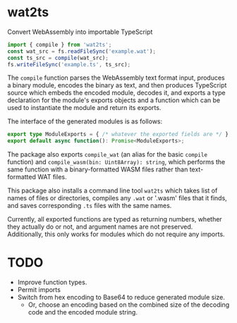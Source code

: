 # wat2ts
Convert WebAssembly into importable TypeScript

```ts
import { compile } from 'wat2ts';
const wat_src = fs.readFileSync('example.wat');
const ts_src = compile(wat_src);
fs.writeFileSync('example.ts', ts_src);
```

The `compile` function parses the WebAssembly text format input, produces a binary module, encodes the binary as text, and then produces TypeScript source which embeds the encoded module, decodes it, and exports a type declaration for the module's exports objects and a function which can be used to instantiate the module and return its exports.

The interface of the generated modules is as follows:

```ts
export type ModuleExports = { /* whatever the exported fields are */ };
export default async function(): Promise<ModuleExports>;
```

The package also exports `compile_wat` (an alias for the basic `compile` function) and `compile_wasm(bin: Uint8Array): string`, which performs the same function with a binary-formatted WASM files rather than text-formatted WAT files.

This package also installs a command line tool `wat2ts` which takes list of names of files or directories, compiles any `.wat` or '.wasm' files that it finds, and saves corresponding `.ts` files with the same names.

Currently, all exported functions are typed as returning numbers, whether they actually do or not, and argument names are not preserved. Additionally, this only works for modules which do not require any imports.

# TODO

* Improve function types.
* Permit imports
* Switch from hex encoding to Base64 to reduce generated module size.
    - Or, choose an encoding based on the combined size of the decoding code and the encoded module string.